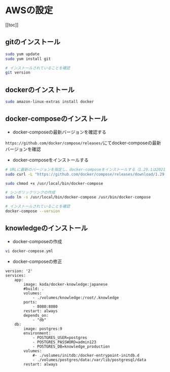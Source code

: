 # AWSの設定

[[toc]]

## gitのインストール
```sh
sudo yum update
sudo yum install git

# インストールされていることを確認
git version
```

## dockerのインストール

```sh
sudo amazon-linux-extras install docker
```

## docker-composeのインストール

- docker-composeの最新バージョンを確認する

`https://github.com/docker/compose/releases/`にてdocker-composeの最新バージョンを確認

- docker-composeをインストールする

```sh
# URLに最新のバージョンを指定し、docker-composeをインストールする（1.29.1は2021/04/15現在の最新バージョン）
sudo curl -L "https://github.com/docker/compose/releases/download/1.29.1/docker-compose-$(uname -s)-$(uname -m)" -o /usr/local/bin/docker-compose

sudo chmod +x /usr/local/bin/docker-compose

# シンボリックリンクの作成
sudo ln -s /usr/local/bin/docker-compose /usr/bin/docker-compose

# インストールされていることを確認
docker-compose --version
```

## knowledgeのインストール
- docker-composeの作成

```sh
vi docker-compose.yml
```

- docker-composeの修正

```
version: '2'
services:
    app:
        image: koda/docker-knowledge:japanese
        #build: .
        volumes:
            - ./volumes/knowledge:/root/.knowledge
        ports:
            - 8080:8080
        restart: always
        depends_on:
            - "db"
    db:
        image: postgres:9
        environment:
            - POSTGRES_USER=postgres
            - POSTGRES_PASSWORD=admin123
            - POSTGRES_DB=knowledge_production
        volumes:
            #- ./volumes/initdb:/docker-entrypoint-initdb.d
            - ./volumes/postgres/data:/var/lib/postgresql/data
        restart: always
```